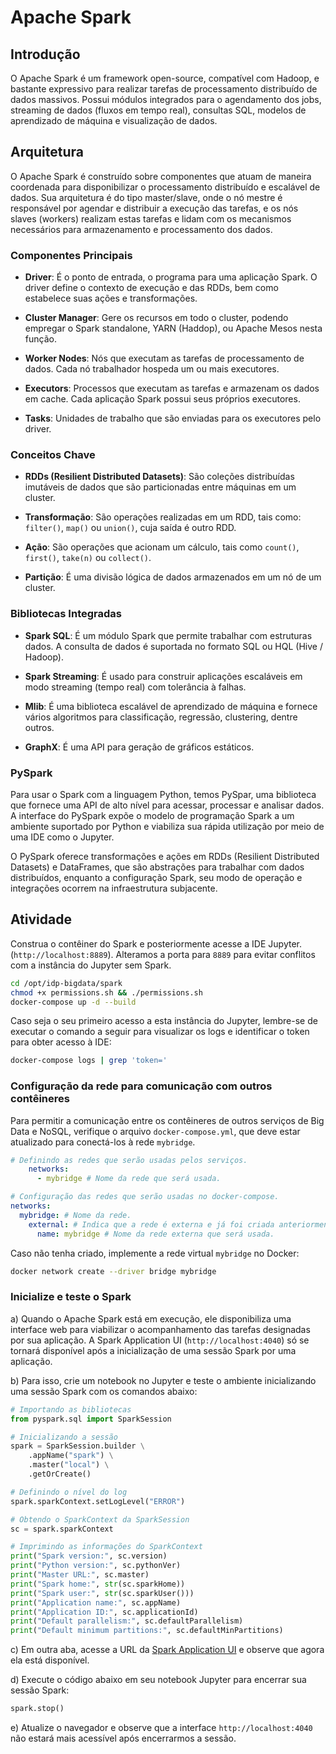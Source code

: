 # Apache Spark

## Introdução

O Apache Spark é um framework open-source, compatível com Hadoop, e bastante expressivo para realizar tarefas de processamento distribuído de dados massivos. Possui módulos integrados para o agendamento dos jobs, streaming de dados (fluxos em tempo real), consultas SQL, modelos de aprendizado de máquina e visualização de dados. 

## Arquitetura

O Apache Spark é construído sobre componentes que atuam de maneira coordenada para disponibilizar o processamento distribuído e escalável de dados. Sua arquitetura é do tipo master/slave, onde o nó mestre é responsável por agendar e distribuir a execução das tarefas, e os nós slaves (workers) realizam estas tarefas e lidam com os mecanismos necessários para armazenamento e processamento dos dados. 

### Componentes Principais

- **Driver**: É o ponto de entrada, o programa para uma aplicação Spark. O driver define o contexto de execução e das RDDs, bem como estabelece suas ações e transformações.

- **Cluster Manager**: Gere os recursos em todo o cluster, podendo empregar o Spark standalone, YARN (Haddop), ou Apache Mesos nesta função.

- **Worker Nodes**: Nós que executam as tarefas de processamento de dados. Cada nó trabalhador hospeda um ou mais executores.

- **Executors**: Processos que executam as tarefas e armazenam os dados em cache. Cada aplicação Spark possui seus próprios executores.

- **Tasks**: Unidades de trabalho que são enviadas para os executores pelo driver.

### Conceitos Chave

- **RDDs (Resilient Distributed Datasets)**: São coleções distribuídas imutáveis ​​de dados que são particionadas entre máquinas em um cluster.

- **Transformação**: São operações realizadas em um RDD, tais como: `filter()`, `map()` ou `union()`, cuja saída é outro RDD.

- **Ação**: São operações que acionam um cálculo, tais como `count()`, `first()`, `take(n)` ou `collect()`.

- **Partição**: É uma divisão lógica de dados armazenados em um nó de um cluster.

### Bibliotecas Integradas

- **Spark SQL**: É um módulo Spark que permite trabalhar com estruturas dados. A consulta de dados é suportada no formato SQL ou HQL (Hive / Hadoop). 

- **Spark Streaming**: É usado para construir aplicações escaláveis em modo streaming (tempo real) com tolerância à falhas. 

- **Mlib**: É uma biblioteca escalável de aprendizado de máquina e fornece vários algoritmos para classificação, regressão, clustering, dentre outros. 

- **GraphX**: É uma API para geração de gráficos estáticos. 

### PySpark

Para usar o Spark com a linguagem Python, temos  PySpar, uma biblioteca que fornece uma API de alto nível para acessar, processar e analisar dados. A interface do PySpark expõe o modelo de programação Spark a um ambiente suportado por Python e viabiliza sua rápida utilização por meio de uma IDE como o Jupyter. 

O PySpark oferece transformações e ações em RDDs (Resilient Distributed Datasets) e DataFrames, que são abstrações para trabalhar com dados distribuídos, enquanto a configuração Spark, seu modo de operação e integrações ocorrem na infraestrutura subjacente. 

## Atividade

Construa o contêiner do Spark e posteriormente acesse a IDE Jupyter.
(`http://localhost:8889`). Alteramos a porta para `8889` para evitar conflitos com a instância do Jupyter sem Spark. 

```bash
cd /opt/idp-bigdata/spark
chmod +x permissions.sh && ./permissions.sh
docker-compose up -d --build
```
Caso seja o seu primeiro acesso a esta instância do Jupyter, lembre-se de executar o comando a seguir para visualizar os logs e identificar o token para obter acesso à IDE: 

```bash
docker-compose logs | grep 'token='
```

### Configuração da rede para comunicação com outros contêineres

Para permitir a comunicação entre os contêineres de outros serviços de Big Data e NoSQL, verifique o arquivo `docker-compose.yml`, que deve estar atualizado para conectá-los à rede `mybridge`. 

```yaml
# Definindo as redes que serão usadas pelos serviços.
    networks:
      - mybridge # Nome da rede que será usada.

# Configuração das redes que serão usadas no docker-compose.
networks:
  mybridge: # Nome da rede.
    external: # Indica que a rede é externa e já foi criada anteriormente.
      name: mybridge # Nome da rede externa que será usada.
```

Caso não tenha criado, implemente a rede virtual `mybridge` no Docker: 

```bash
docker network create --driver bridge mybridge
```
### Inicialize e teste o Spark

a) Quando o Apache Spark está em execução, ele disponibiliza uma interface web para viabilizar o acompanhamento das tarefas designadas por sua aplicação. A Spark Application UI (`http://localhost:4040`) só se tornará disponível após a inicialização de uma sessão Spark por uma aplicação. 

b) Para isso, crie um notebook no Jupyter e teste o ambiente inicializando uma sessão Spark com os comandos abaixo: 

```python
# Importando as bibliotecas
from pyspark.sql import SparkSession

# Inicializando a sessão
spark = SparkSession.builder \
    .appName("spark") \
    .master("local") \
    .getOrCreate()

# Definindo o nível do log
spark.sparkContext.setLogLevel("ERROR")

# Obtendo o SparkContext da SparkSession
sc = spark.sparkContext

# Imprimindo as informações do SparkContext
print("Spark version:", sc.version)
print("Python version:", sc.pythonVer)
print("Master URL:", sc.master)
print("Spark home:", str(sc.sparkHome))
print("Spark user:", str(sc.sparkUser()))
print("Application name:", sc.appName)
print("Application ID:", sc.applicationId)
print("Default parallelism:", sc.defaultParallelism)
print("Default minimum partitions:", sc.defaultMinPartitions)
```

<!--
from pyspark.sql import SparkSession
spark = SparkSession.builder.getOrCreate()

# Análise de Dados com PySpark 

O Apache Spark é um framework open-source para processamento distribuído de dados em larga escala. O PySpark é uma biblioteca Python para usar o Spark, que fornece uma API de alto nível para processar dados de maneira eficiente. O PySpark oferece suporte a transformações e ações em RDDs (Resilient Distributed Datasets) e DataFrames, que são abstrações para trabalhar com dados distribuídos. 

## 1. Ambientando-se ao PySpark

[Tutorial Básico](https://www.kaggle.com/code/nilaychauhan/pyspark-tutorial-for-beginners)

## 2. Usando Spark para realizar uma análise a partir do dataset que importamos para o MongoDB. 

a) No Jupyter, crie um novo notebook Python 3 (ipykernel) e insira o seguinte código para criar uma sessão Spark:

```python
from pyspark.sql import SparkSession

spark = SparkSession.builder \
    .appName("Análise de Dados do Censo da Educação Superior") \
    .config("spark.mongodb.input.uri", "mongodb://172.22.0.3:27017/inep.ies") \
    .getOrCreate()
```
b) Carregue os dados do MongoDB para um DataFrame Spark:

```python
df = spark.read.format("com.mongodb.spark.sql.DefaultSource").load()
```
c) Realize análises e transformações nos dados para se habituar com as funcionalidades do PySpark. Por exemplo, para contar o número de instituições de ensino superior por estado:

```python
df.groupBy("UF").count().show()
```

d) Quando terminar a análise, lembre-se de encerrar a sessão Spark:

```python
spark.stop()
```
-->

c) Em outra aba, acesse a URL da [Spark Application UI](http://localhost:4040) e observe que agora ela está disponível. 

d) Execute o código abaixo em seu notebook Jupyter para encerrar sua sessão Spark: 

```python
spark.stop()
```

e) Atualize o navegador e observe que a interface `http://localhost:4040` não estará mais acessível após encerrarmos a sessão. 

<!--
https://www.datacamp.com/cheat-sheet/pyspark-cheat-sheet-spark-dataframes-in-python

https://images.datacamp.com/image/upload/v1676302905/Marketing/Blog/PySpark_SQL_Cheat_Sheet.pdf

https://intellipaat.com/blog/tutorial/spark-tutorial/spark-and-rdd-cheat-sheet/

https://intellipaat.com/mediaFiles/2019/03/Spark-_-RDD-CS-DESIGN.pdf

https://stanford.edu/~rezab/dao/notes/L11/spark_cheat_sheet.pdf

https://www.google.com/search?q=spark+commands+cheat+sheet&rlz=1C5CHFA_enBR894BR894&oq=spark+commands+&gs_lcrp=EgZjaHJvbWUqCQgBEAAYExiABDIMCAAQRRgTGBYYHhg5MgkIARAAGBMYgAQyCQgCEAAYExiABDIJCAMQABgTGIAEMgkIBBAAGBMYgAQyCggFEAAYExgWGB4yCggGEAAYExgWGB4yCggHEAAYExgWGB4yCggIEAAYExgWGB4yCggJEAAYExgWGB7SAQg2MjQwajBqN6gCALACAA&sourceid=chrome&ie=UTF-8
-->